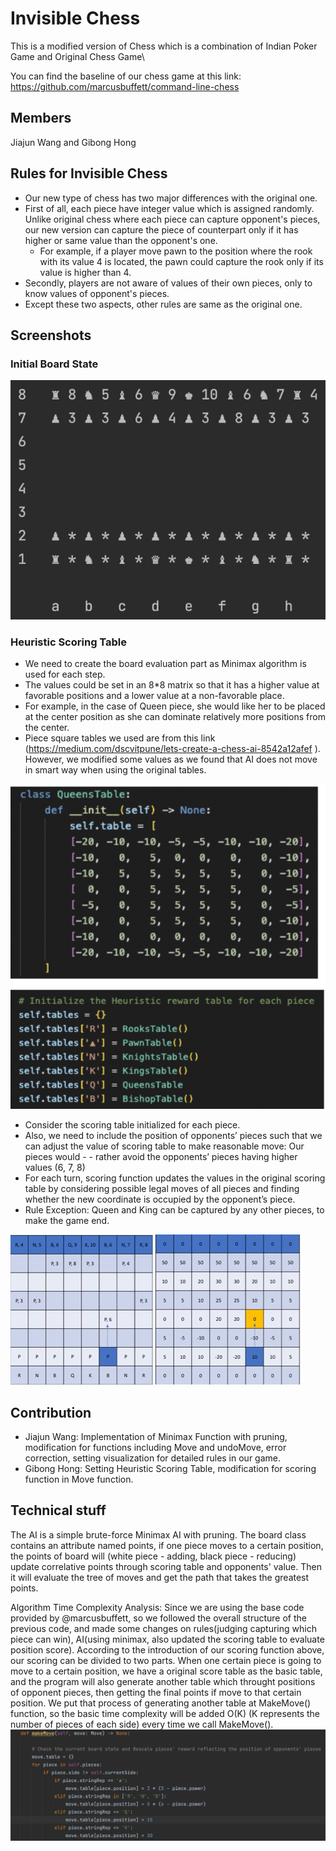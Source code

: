 # Invisible Chess

This is a modified version of Chess which is a combination of Indian Poker Game and Original Chess Game\

You can find the baseline of our chess game at this link: https://github.com/marcusbuffett/command-line-chess

## Members

Jiajun Wang and Gibong Hong

## Rules for Invisible Chess

- Our new type of chess has two major differences with the original one.
- First of all, each piece have integer value which is assigned randomly. Unlike original chess where each piece can capture opponent's pieces, our new version can capture the piece of counterpart only if it has higher or same value than the opponent's one.
  - For example, if a player move pawn to the position where the rook with its value 4 is located, the pawn could capture the rook only if its value is higher than 4.
- Secondly, players are not aware of values of their own pieces, only to know values of opponent's pieces.
- Except these two aspects, other rules are same as the original one.

## Screenshots

### Initial Board State

![Image text](https://github.com/WangJiaJun515/2022Fall_projects/blob/main/img/new_version.jpg)

### Heuristic Scoring Table

- We need to create the board evaluation part as Minimax algorithm is used for each step.
- The values could be set in an 8*8 matrix so that it has a higher value at favorable positions and a lower value at a non-favorable place.
- For example, in the case of Queen piece, she would like her to be placed at the center position
as she can dominate relatively more positions from the center.
- Piece square tables we used are from this link (https://medium.com/dscvitpune/lets-create-a-chess-ai-8542a12afef
). However, we modified some values as we found that AI does not move in smart way when using the original tables.

![Image text](https://github.com/WangJiaJun515/2022Fall_projects/blob/main/img/table.pic.jpg)

- Consider the scoring table initialized for each piece.
- Also, we need to include the position of opponents’ pieces such that we can adjust the value of scoring table to make reasonable move: Our pieces would - - rather avoid the opponents’ pieces having higher values (6, 7, 8)
- For each turn, scoring function updates the values in the original scoring table by considering possible legal moves of all pieces and finding whether the new coordinate is occupied by the opponent’s piece.
- Rule Exception: Queen and King can be captured by any other pieces, to make the game end.

![Image text](https://github.com/WangJiaJun515/2022Fall_projects/blob/main/img/scoring1.jpg)
![Image text](https://github.com/WangJiaJun515/2022Fall_projects/blob/main/img/scoring2.jpg)

## Contribution

- Jiajun Wang: Implementation of Minimax Function with pruning, modification for functions including Move and undoMove, error correction, setting visualization for detailed rules in our game.
- Gibong Hong: Setting Heuristic Scoring Table, modification for scoring function in Move function.

## Technical stuff

The AI is a simple brute-force Minimax AI with pruning. The board class contains an attribute named points, if one piece moves to a certain position, the points of board will (white piece - adding, black piece - reducing) update correlative points through scoring table and opponents' value. Then it will evaluate the tree of moves and get the path that takes the greatest points.


Algorithm Time Complexity Analysis:
Since we are using the base code provided by @marcusbuffett, so we followed the overall structure of the previous code, and made some changes on rules(judging capturing which piece can win), AI(using minimax, also updated the scoring table to evaluate position score). According to the introduction of our scoring function above, our scoring can be divided to two parts. When one certain piece is going to move to a certain position, we have a original score table as the basic table, and the program will also generate another table which throught positions of opponent pieces, then getting the final points if move to that certain position. We put that process of generating another table at MakeMove() function, so the basic time complexity will be added O(K) (K represents the number of pieces of each side) every time we call MakeMove(). 
![Image text](https://github.com/WangJiaJun515/2022Fall_projects/blob/main/img/O(k).jpg)

